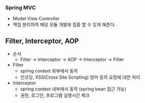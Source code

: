 ### Spring MVC
- Model View Controller
- 책임 분리하여 해당 모듈 개발에 집중 할 수 있게 해준다.

## Filter, Interceptor, AOP
- 순서
    - Filter → Interceptor → AOP → Interceptor → Filter
- Filter
    - spring context 외부에서 동작
    - 인코딩, XSS(Cross Site Scripting) 방어 등의 요청에 대한 처리
- Interceptor
    - spring context 내부에서 동작 (spring bean 접근 가능)
    - 권한, 로그인, 프로그램 실행시간 체크